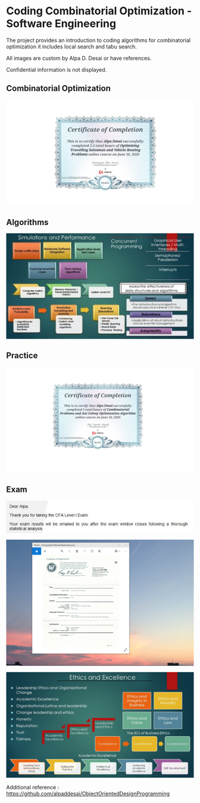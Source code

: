# Coding Combinatorial Optimization - Software Engineering

The project provides an introduction to coding algorithms for combinatorial optimization it includes local search and tabu search.

All images are custom by Alpa D. Desai or have references.

Confidential information is not displayed.

## Combinatorial Optimization 
![image](CertificateCodingCombinatorialOptimization.jpg)

## Algorithms
![image](SimulationsPerformanceMetrics.jpg)

## Practice 
![image](WeightedAverage.jpg)

## Exam
![image](CFAExam.jpg)

![image](USCopyrightCertificate.png)

![image](Ethics.jpg)

Additional reference : https://github.com/alpaddesai/ObjectOrientedDesignProgramming
